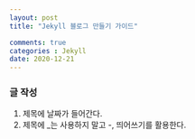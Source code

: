 ```yaml
---
layout: post
title: "Jekyll 블로그 만들기 가이드"

comments: true
categories : Jekyll
date: 2020-12-21
---
```


### 글 작성
 1. 제목에 날짜가 들어간다.
 2. 제목에 _는 사용하지 말고 -, 띄어쓰기를 활용한다.
